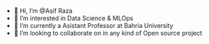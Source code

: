 - 👋 Hi, I’m @Asif Raza
- 👀 I’m interested in Data Science & MLOps
- 🌱 I’m currently a Asistant Professor at Bahria University
- 💞️ I’m looking to collaborate on in any kind of Open source project

<!---
arrizvi110/arrizvi110 is a ✨ special ✨ repository because its `README.md` (this file) appears on your GitHub profile.
You can click the Preview link to take a look at your changes.
--->
